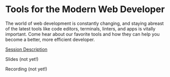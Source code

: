 # Tools for the Modern Web Developer

The world of web development is constantly changing, and staying abreast of the latest tools like code editors, terminals, linters, and apps is vitally important. Come hear about our favorite tools and how they can help you become a better, more efficient developer.

[Session Description](https://devsummit2018.schedule.esri.com/schedule/1379391571)

Slides (not yet!)

Recording (not yet!)
